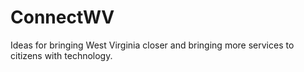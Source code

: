 # ConnectWV
Ideas for bringing West Virginia closer and bringing more services to citizens with technology.

